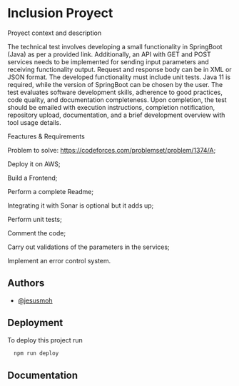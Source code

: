 
# Inclusion Proyect

Proyect context and description

The technical test involves developing a small functionality in SpringBoot (Java) as per a provided link. Additionally, an API with GET and POST services needs to be implemented for sending input parameters and receiving functionality output. Request and response body can be in XML or JSON format. The developed functionality must include unit tests. Java 11 is required, while the version of SpringBoot can be chosen by the user. The test evaluates software development skills, adherence to good practices, code quality, and documentation completeness. Upon completion, the test should be emailed with execution instructions, completion notification, repository upload, documentation, and a brief development overview with tool usage details.

Feactures & Requirements

  Problem to solve: https://codeforces.com/problemset/problem/1374/A;
  
  Deploy it on AWS;
  
  Build a Frontend;
  
  Perform a complete Readme;
  
  Integrating it with Sonar is optional but it adds up;
  
  Perform unit tests;
  
  Comment the code;
  
  Carry out validations of the parameters in the services;
  
  Implement an error control system.
  
## Authors

- [@jesusmoh](https://www.github.com/jesusmoh)


## Deployment

To deploy this project run

```bash
  npm run deploy
```


## Documentation




